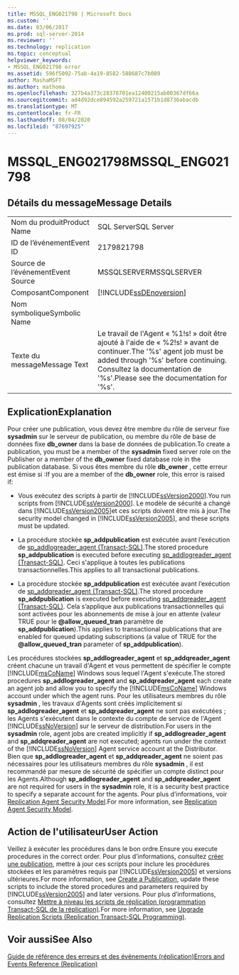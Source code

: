 ```yaml
---
title: MSSQL_ENG021798 | Microsoft Docs
ms.custom: ''
ms.date: 03/06/2017
ms.prod: sql-server-2014
ms.reviewer: ''
ms.technology: replication
ms.topic: conceptual
helpviewer_keywords:
- MSSQL_ENG021798 error
ms.assetid: 596f5092-75ab-4a19-8582-588687c7b089
author: MashaMSFT
ms.author: mathoma
ms.openlocfilehash: 327b4a373c28376701ea12400215ab00367df66a
ms.sourcegitcommit: ad4d92dce894592a259721a1571b1d8736abacdb
ms.translationtype: MT
ms.contentlocale: fr-FR
ms.lasthandoff: 08/04/2020
ms.locfileid: "87697925"
---
```

# <a name="mssql_eng021798"></a><span data-ttu-id="92b27-102">MSSQL_ENG021798</span><span class="sxs-lookup"><span data-stu-id="92b27-102">MSSQL_ENG021798</span></span>
    
## <a name="message-details"></a><span data-ttu-id="92b27-103">Détails du message</span><span class="sxs-lookup"><span data-stu-id="92b27-103">Message Details</span></span>  
  
|||  
|-|-|  
|<span data-ttu-id="92b27-104">Nom du produit</span><span class="sxs-lookup"><span data-stu-id="92b27-104">Product Name</span></span>|<span data-ttu-id="92b27-105">SQL Server</span><span class="sxs-lookup"><span data-stu-id="92b27-105">SQL Server</span></span>|  
|<span data-ttu-id="92b27-106">ID de l’événement</span><span class="sxs-lookup"><span data-stu-id="92b27-106">Event ID</span></span>|<span data-ttu-id="92b27-107">21798</span><span class="sxs-lookup"><span data-stu-id="92b27-107">21798</span></span>|  
|<span data-ttu-id="92b27-108">Source de l’événement</span><span class="sxs-lookup"><span data-stu-id="92b27-108">Event Source</span></span>|<span data-ttu-id="92b27-109">MSSQLSERVER</span><span class="sxs-lookup"><span data-stu-id="92b27-109">MSSQLSERVER</span></span>|  
|<span data-ttu-id="92b27-110">Composant</span><span class="sxs-lookup"><span data-stu-id="92b27-110">Component</span></span>|[!INCLUDE[ssDEnoversion](../../includes/ssdenoversion-md.md)]|  
|<span data-ttu-id="92b27-111">Nom symbolique</span><span class="sxs-lookup"><span data-stu-id="92b27-111">Symbolic Name</span></span>||  
|<span data-ttu-id="92b27-112">Texte du message</span><span class="sxs-lookup"><span data-stu-id="92b27-112">Message Text</span></span>|<span data-ttu-id="92b27-113">Le travail de l'Agent « %1!s! » doit être ajouté à l'aide de « %2!s! » avant de continuer.</span><span class="sxs-lookup"><span data-stu-id="92b27-113">The '%s' agent job must be added through '%s' before continuing.</span></span> <span data-ttu-id="92b27-114">Consultez la documentation de '%s'.</span><span class="sxs-lookup"><span data-stu-id="92b27-114">Please see the documentation for '%s'.</span></span>|  
  
## <a name="explanation"></a><span data-ttu-id="92b27-115">Explication</span><span class="sxs-lookup"><span data-stu-id="92b27-115">Explanation</span></span>  
 <span data-ttu-id="92b27-116">Pour créer une publication, vous devez être membre du rôle de serveur fixe **sysadmin** sur le serveur de publication, ou membre du rôle de base de données fixe **db_owner** dans la base de données de publication.</span><span class="sxs-lookup"><span data-stu-id="92b27-116">To create a publication, you must be a member of the **sysadmin** fixed server role on the Publisher or a member of the **db_owner** fixed database role in the publication database.</span></span> <span data-ttu-id="92b27-117">Si vous êtes membre du rôle **db_owner** , cette erreur est émise si :</span><span class="sxs-lookup"><span data-stu-id="92b27-117">If you are a member of the **db_owner** role, this error is raised if:</span></span>  
  
-   <span data-ttu-id="92b27-118">Vous exécutez des scripts à partir de [!INCLUDE[ssVersion2000](../../includes/ssversion2000-md.md)].</span><span class="sxs-lookup"><span data-stu-id="92b27-118">You run scripts from [!INCLUDE[ssVersion2000](../../includes/ssversion2000-md.md)].</span></span> <span data-ttu-id="92b27-119">Le modèle de sécurité a changé dans [!INCLUDE[ssVersion2005](../../includes/ssversion2005-md.md)]et ces scripts doivent être mis à jour.</span><span class="sxs-lookup"><span data-stu-id="92b27-119">The security model changed in [!INCLUDE[ssVersion2005](../../includes/ssversion2005-md.md)], and these scripts must be updated.</span></span>  
  
-   <span data-ttu-id="92b27-120">La procédure stockée **sp_addpublication** est exécutée avant l’exécution de [sp_addlogreader_agent &#40;Transact-SQL&#41;](/sql/relational-databases/system-stored-procedures/sp-addlogreader-agent-transact-sql).</span><span class="sxs-lookup"><span data-stu-id="92b27-120">The stored procedure **sp_addpublication** is executed before executing [sp_addlogreader_agent &#40;Transact-SQL&#41;](/sql/relational-databases/system-stored-procedures/sp-addlogreader-agent-transact-sql).</span></span> <span data-ttu-id="92b27-121">Ceci s'applique à toutes les publications transactionnelles.</span><span class="sxs-lookup"><span data-stu-id="92b27-121">This applies to all transactional publications.</span></span>  
  
-   <span data-ttu-id="92b27-122">La procédure stockée **sp_addpublication** est exécutée avant l’exécution de [sp_addqreader_agent &#40;Transact-SQL&#41;](/sql/relational-databases/system-stored-procedures/sp-addqreader-agent-transact-sql).</span><span class="sxs-lookup"><span data-stu-id="92b27-122">The stored procedure **sp_addpublication** is executed before executing [sp_addqreader_agent &#40;Transact-SQL&#41;](/sql/relational-databases/system-stored-procedures/sp-addqreader-agent-transact-sql).</span></span> <span data-ttu-id="92b27-123">Cela s’applique aux publications transactionnelles qui sont activées pour les abonnements de mise à jour en attente (valeur TRUE pour le **@allow_queued_tran** paramètre de **sp_addpublication**).</span><span class="sxs-lookup"><span data-stu-id="92b27-123">This applies to transactional publications that are enabled for queued updating subscriptions (a value of TRUE for the **@allow_queued_tran** parameter of **sp_addpublication**).</span></span>  
  
 <span data-ttu-id="92b27-124">Les procédures stockées **sp_addlogreader_agent** et **sp_addqreader_agent** créent chacune un travail d'Agent et vous permettent de spécifier le compte [!INCLUDE[msCoName](../../includes/msconame-md.md)] Windows sous lequel l'Agent s'exécute.</span><span class="sxs-lookup"><span data-stu-id="92b27-124">The stored procedures **sp_addlogreader_agent** and **sp_addqreader_agent** each create an agent job and allow you to specify the [!INCLUDE[msCoName](../../includes/msconame-md.md)] Windows account under which the agent runs.</span></span> <span data-ttu-id="92b27-125">Pour les utilisateurs membres du rôle **sysadmin** , les travaux d'Agents sont créés implicitement si **sp_addlogreader_agent** et **sp_addqreader_agent** ne sont pas exécutées ; les Agents s'exécutent dans le contexte du compte de service de l'Agent [!INCLUDE[ssNoVersion](../../includes/ssnoversion-md.md)] sur le serveur de distribution.</span><span class="sxs-lookup"><span data-stu-id="92b27-125">For users in the **sysadmin** role, agent jobs are created implicitly if **sp_addlogreader_agent** and **sp_addqreader_agent** are not executed; agents run under the context of the [!INCLUDE[ssNoVersion](../../includes/ssnoversion-md.md)] Agent service account at the Distributor.</span></span> <span data-ttu-id="92b27-126">Bien que **sp_addlogreader_agent** et **sp_addqreader_agent** ne soient pas nécessaires pour les utilisateurs membres du rôle **sysadmin** , il est recommandé par mesure de sécurité de spécifier un compte distinct pour les Agents.</span><span class="sxs-lookup"><span data-stu-id="92b27-126">Although **sp_addlogreader_agent** and **sp_addqreader_agent** are not required for users in the **sysadmin** role, it is a security best practice to specify a separate account for the agents.</span></span> <span data-ttu-id="92b27-127">Pour plus d’informations, voir [Replication Agent Security Model](security/replication-agent-security-model.md).</span><span class="sxs-lookup"><span data-stu-id="92b27-127">For more information, see [Replication Agent Security Model](security/replication-agent-security-model.md).</span></span>  
  
## <a name="user-action"></a><span data-ttu-id="92b27-128">Action de l'utilisateur</span><span class="sxs-lookup"><span data-stu-id="92b27-128">User Action</span></span>  
 <span data-ttu-id="92b27-129">Veillez à exécuter les procédures dans le bon ordre.</span><span class="sxs-lookup"><span data-stu-id="92b27-129">Ensure you execute procedures in the correct order.</span></span> <span data-ttu-id="92b27-130">Pour plus d’informations, consultez [créer une publication](publish/create-a-publication.md), mettre à jour ces scripts pour inclure les procédures stockées et les paramètres requis par [!INCLUDE[ssVersion2005](../../includes/ssversion2005-md.md)] et versions ultérieures.</span><span class="sxs-lookup"><span data-stu-id="92b27-130">For more information, see [Create a Publication](publish/create-a-publication.md), update these scripts to include the stored procedures and parameters required by [!INCLUDE[ssVersion2005](../../includes/ssversion2005-md.md)] and later versions.</span></span> <span data-ttu-id="92b27-131">Pour plus d’informations, consultez [Mettre à niveau les scripts de réplication &#40;programmation Transact-SQL de la réplication&#41;](administration/upgrade-replication-scripts-replication-transact-sql-programming.md).</span><span class="sxs-lookup"><span data-stu-id="92b27-131">For more information, see [Upgrade Replication Scripts &#40;Replication Transact-SQL Programming&#41;](administration/upgrade-replication-scripts-replication-transact-sql-programming.md).</span></span>  
  
## <a name="see-also"></a><span data-ttu-id="92b27-132">Voir aussi</span><span class="sxs-lookup"><span data-stu-id="92b27-132">See Also</span></span>  
 [<span data-ttu-id="92b27-133">Guide de référence des erreurs et des événements &#40;réplication&#41;</span><span class="sxs-lookup"><span data-stu-id="92b27-133">Errors and Events Reference &#40;Replication&#41;</span></span>](errors-and-events-reference-replication.md)  
  
  
